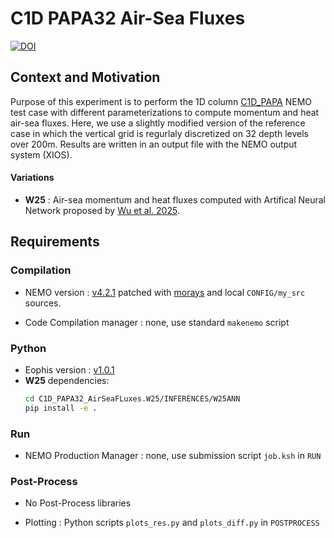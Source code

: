 # C1D PAPA32 Air-Sea Fluxes

[![DOI](https://zenodo.org/badge/DOI/10.5281/zenodo.15045198.svg)](https://doi.org/10.5281/zenodo.15045198)

## Context and Motivation

Purpose of this experiment is to perform the 1D column [C1D_PAPA](https://doi.org/10.5194/gmd-8-69-2015) NEMO test case with different parameterizations to compute momentum and heat air-sea fluxes. Here, we use a slightly modified version of the reference case in which the vertical grid is regurlaly discretized on 32 depth levels over 200m. Results are written in an output file with the NEMO output system (XIOS).


#### Variations
- **W25** : Air-sea momentum and heat fluxes computed with Artifical Neural Network proposed by [Wu et al. 2025](https://github.com/jiarong-wu/mlflux).

## Requirements

### Compilation

- NEMO version : [v4.2.1](https://forge.nemo-ocean.eu/nemo/nemo/-/releases/4.2.1) patched with [morays](https://github.com/morays-community/Patches-NEMO/tree/main/NEMO_v4.2.1) and local `CONFIG/my_src` sources.

- Code Compilation manager : none, use standard `makenemo` script


### Python

- Eophis version : [v1.0.1](https://github.com/alexis-barge/eophis/tree/v1.0.1)
- **W25** dependencies:
  ```bash
  cd C1D_PAPA32_AirSeaFLuxes.W25/INFERENCES/W25ANN
  pip install -e .
  ```

### Run

- NEMO Production Manager : none, use submission script `job.ksh` in `RUN`


### Post-Process

- No Post-Process libraries

- Plotting : Python scripts `plots_res.py` and `plots_diff.py` in `POSTPROCESS`

